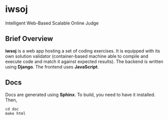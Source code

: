# iwsoj
Intelligent Web-Based Scalable Online Judge

## Brief Overview
**iwsoj** is a web app hosting a set of coding exercises. It is equipped with its own solution validator (container-based machine able to compile and execute code and match it against expected results). The backend is written using **Django**. The frontend uses **JavaScript**.

## Docs
Docs are generated using **Sphinx**. To build, you need to have it installed. Then,

    cd doc
    make html
